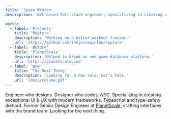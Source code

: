 ```yaml
---
title: 'Jesse Winton'
description: 'NYC based full-stack engineer, specializing in creating exceptional UI & UX with modern frameworks'

works:
  - label: 'Projects'
    title: 'Rupture'
    description: 'Working on a better workout tracker.'
    url: 'https://github.com/thejessewinton/rupture'
  - label: 'Before'
    title: 'PlanetScale'
    description: 'Helped to brand an end-game database platform.'
    url: 'https://planetscale.com'
  - label: 'Now'
    title: 'The Next Thing'
    description: 'Looking for a new role. Let’s talk.'
    url: '/docs/resume.pdf'
---
```


Engineer who designs. Designer who codes. _NYC._ Specializing in creating exceptional UI & UX with modern frameworks. Typescript and type-safety diehard. _Former_ Senior Design Engineer at [PlanetScale](https://planetscale.com), crafting interfaces with the brand team. Looking for the next thing.
